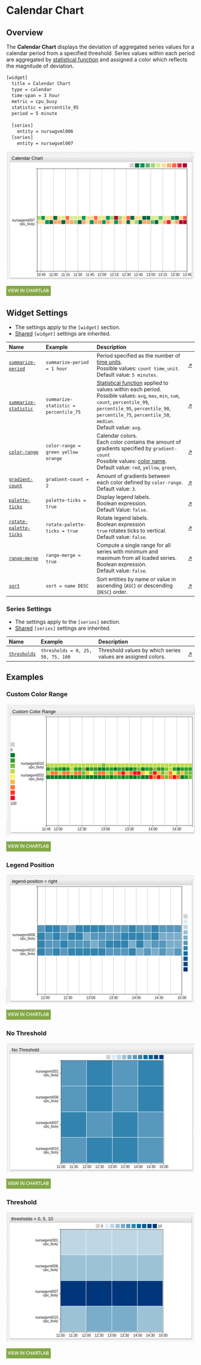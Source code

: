 # Calendar Chart

## Overview

The **Calendar Chart** displays the deviation of aggregated series values for a calendar period from a specified threshold. Series values within each period are aggregated by [statistical function](../../configuration/aggregators.md) and assigned a color which reflects the magnitude of deviation.

```ls
[widget]
  title = Calendar Chart
  type = calendar
  time-span = 3 hour
  metric = cpu_busy
  statistic = percentile_95
  period = 5 minute

  [series]
    entity = nurswgvml006
  [series]
    entity = nurswgvml007
```

![](./images/calendar-title.png)

[![](../../images/button.png)](https://apps.axibase.com/chartlab/b9406af1)

## Widget Settings

* The settings apply to the `[widget]` section.
* [Shared](../shared/README.md#widget-settings) `[widget]` settings are inherited.

Name | Example | Description | &nbsp;
:--|:--|:--|:--
<a name="summarize-period"></a>[`summarize-period`](#summarize-period) | `summarize-period = 1 hour` | Period specified as the number of [time units](https://axibase.com/docs/atsd/api/data/series/time-unit.html).<br>Possible values: `count time_unit`.<br>Default value: `5 minutes`. | [↗](https://apps.axibase.com/chartlab/5da13f1d)
<a name="summarize-statistic"></a>[`summarize-statistic`](#summarize-statistic) | `summarize-statistic = percentile_75` | [Statistical function](../../configuration/aggregators.md) applied to values within each period.<br>Possible values: `avg`, `max`, `min`, `sum`, `count`, `percentile_99`, `percentile_95`, `percentile_90`, `percentile_75`, `percentile_50`, `median`.<br>Default value: `avg`.| [↗](https://apps.axibase.com/chartlab/0d76b3c0)
<a name="color-range"></a>[`color-range`](#color-range) | `color-range = green yellow orange`| Calendar colors.<br>Each color contains the amount of gradients specified by `gradient-count`<br>Possible values: [color name](https://en.wikipedia.org/wiki/Web_colors).<br>Default value: `red`, `yellow`, `green`, |[↗](https://apps.axibase.com/chartlab/e2aa5acc)
<a name="gradient-count"></a>[`gradient-count`](#gradient-count) | `gradient-count = 2` | Amount of gradients between each color defined by `color-range`.<br>Default value: `3`. | [↗](https://apps.axibase.com/chartlab/ac1b1044)
<a name="palette-ticks"></a>[`palette-ticks`](#palette-ticks) | `palette-ticks = true` | Display legend labels.<br>Boolean expression.<br>Default Value: `false`. | [↗](https://apps.axibase.com/chartlab/b9961101)
<a name="rotate-palette-ticks"></a>[`rotate-palette-ticks`](#rotate-palette-ticks) | `rotate-palette-ticks = true` | Rotate legend labels.<br>Boolean expression<br>`true` rotates ticks to vertical.<br>Default value: `false`.| [↗](https://apps.axibase.com/chartlab/0f9e807b/2/)
<a name="range-merge"></a>[`range-merge`](#range-merge) | `range-merge = true` | Compute a single range for all series with minimum and maximum from all loaded series.<br>Boolean expression.<br>Default value: `false`. | [↗](https://apps.axibase.com/chartlab/a7eaf575)
<a name="sort"></a>[`sort`](#sort) | `sort = name DESC` | Sort entities by name or value in ascending (`ASC`) or descending (`DESC`) order.<br> | [↗](https://apps.axibase.com/chartlab/431e0d53)

### Series Settings

* The settings apply to the `[series]` section.
* [Shared](../shared/README.md#series-settings) `[series]` settings are inherited.

Name | Example | Description | &nbsp;
:--|:--|:--|:--
<a name="thresholds"></a>[`thresholds`](#thresholds) | `thresholds = 0, 25, 50, 75, 100` | Threshold values by which series values are assigned colors.| [↗](https://apps.axibase.com/chartlab/0c1b1096)

## Examples

### Custom Color Range

![](./images/custom-color-range.png)

[![](../../images/button.png)](https://apps.axibase.com/chartlab/bb02e108)

### Legend Position

![](./images/legend-position-image.png)

[![](../../images/button.png)](https://apps.axibase.com/chartlab/a195dabf)

### No Threshold

![](./images/no-threshold.png)

[![](../../images/button.png)](https://apps.axibase.com/chartlab/4b8c3765)

### Threshold

![](./images/threshold-image.png)

[![](../../images/button.png)](https://apps.axibase.com/chartlab/48392984)